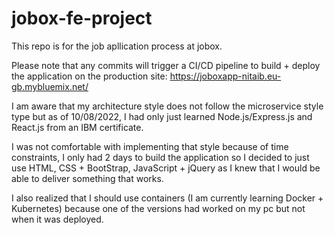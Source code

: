 # jobox-fe-project
This repo is for the job apllication process at jobox.

Please note that any commits will trigger a CI/CD pipeline to build + deploy the application on the production site: https://joboxapp-nitaib.eu-gb.mybluemix.net/

I am aware that my architecture style does not follow the microservice style type but as of 10/08/2022, I had only just learned Node.js/Express.js and React.js from an IBM certificate.

I was not comfortable with implementing that style because of time constraints, I only had 2 days to build the application so I decided to just use HTML, CSS + BootStrap, JavaScript + jQuery as I knew that I would be able to deliver something that works.

I also realized that I should use containers (I am currently learning Docker + Kubernetes) because one of the versions had worked on my pc but not when it was deployed.
